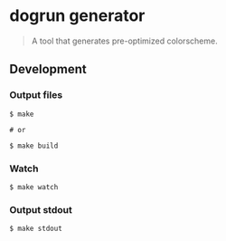 # dogrun generator

> A tool that generates pre-optimized colorscheme.

## Development

### Output files

```shell
$ make

# or

$ make build
```

### Watch

```shell
$ make watch
```

### Output stdout

```shell
$ make stdout
```
